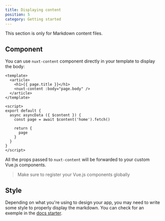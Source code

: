 ```yaml
---
title: Displaying content
position: 5
category: Getting started
---
```


This section is only for Markdown content files.

## Component

You can use `nuxt-content` component directly in your template to display the body:

```vue
<template>
  <article>
    <h1>{{ page.title }}</h1>
    <nuxt-content :body="page.body" />
  </article>
</template>

<script>
export default {
  async asyncData ({ $content }) {
    const page = await $content('home').fetch()

    return {
      page
    }
  }
}
</script>
```

All the props passed to `nuxt-content` will be forwarded to your custom Vue.js components.

> Make sure to register your Vue.js components globally

## Style

Depending on what you're using to design your app, you may need to write some style to properly display the markdown. You can check for an exemple in the [docs starter](https://github.com/nuxt-company/content-module/blob/master/starters/docs/pages/index/_slug.vue#L107).
